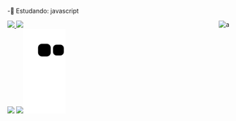 -📘 Estudando: javascript
<div>
    <img align="right" alt="a" src='https://media3.giphy.com/media/1wh06XT53tPGw/giphy.gif'
         <div>
<div>
  <a href="https://github.com/rafaelmasselli">
  <img height="180em" src="https://github-readme-stats.vercel.app/api?username=rafaelmasselli&show_icons=false&theme=synthwave&include_all_commits=true&count_private=true"/>
  <img height="180em" src="https://github-readme-stats.vercel.app/api/top-langs/?username=rafaelmasselli&layout=compact&langs_count=7&theme=synthwave"/>
    </di>
<div>
  <a href="https://instagram.com/massellirafael" target="_blank"><img src="https://img.shields.io/badge/-Instagram-%23E4405F?style=for-the-badge&logo=instagram&logoColor=white" target="_blank"></a> 
<a href = "mailto:rafaelmasselli0@gmail.com"><img src=https://img.shields.io/badge/Gmail-D14836?style=for-the-badge&logo=gmail&logoColor=white

 ![Snake animation](https://github.com/rafaelmasselli/rafaelmasselli/blob/output/github-contribution-grid-snake.svg)
                                                  
 <div>
